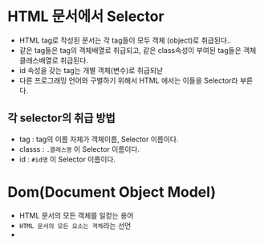 # HTML 문서에서 Selector

- HTML tag로 작성된 문서는 각 tag들이 모두 객체 (object)로 취급된다..
- 같은 tag들은 tag의 객체배열로 취급되고, 같은 class속성이 부여된 tag들은 객체클래스배열로 취급된다.
- id 속성을 갖는 tag는 개별 객체(변수)로 취급되낟
- 다른 프로그래밍 언어와 구별하기 위해서 HTML 에서는 이들을 Selector라 부른다.

## 각 selector의 취급 방법

- tag : tag의 이름 자체가 객체이름, Selector 이름이다.
- classs : `.클래스명` 이 Selector 이름이다.
- id : `#id명` 이 Selector 이름이다.

# Dom(Document Object Model)
- HTML 문서의 모든 객체를 일컫는 용어
- `HTML 문서의 모든 요소는 객체`라는 선언
- 